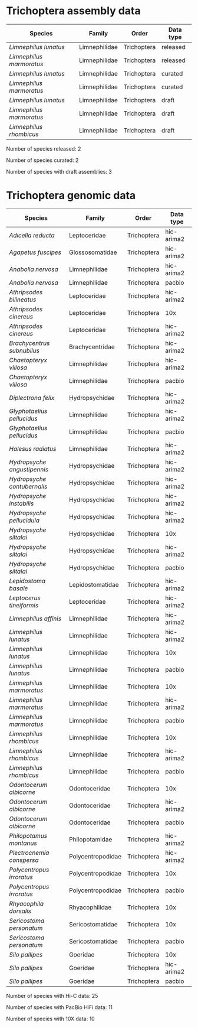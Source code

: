 # Trichoptera assembly data

| Species | Family | Order | Data type |
| -- | --- | --- | --- |
| *Limnephilus lunatus* | Limnephilidae | Trichoptera | released |
| *Limnephilus marmoratus* | Limnephilidae | Trichoptera | released |
| *Limnephilus lunatus* | Limnephilidae | Trichoptera | curated |
| *Limnephilus marmoratus* | Limnephilidae | Trichoptera | curated |
| *Limnephilus lunatus* | Limnephilidae | Trichoptera | draft |
| *Limnephilus marmoratus* | Limnephilidae | Trichoptera | draft |
| *Limnephilus rhombicus* | Limnephilidae | Trichoptera | draft |

Number of species released: 2

Number of species curated: 2

Number of species with draft assemblies: 3

# Trichoptera genomic data

| Species | Family | Order | Data type |
| -- | --- | --- | --- |
| *Adicella reducta* | Leptoceridae | Trichoptera | hic-arima2 |
| *Agapetus fuscipes* | Glossosomatidae | Trichoptera | hic-arima2 |
| *Anabolia nervosa* | Limnephilidae | Trichoptera | hic-arima2 |
| *Anabolia nervosa* | Limnephilidae | Trichoptera | pacbio |
| *Athripsodes bilineatus* | Leptoceridae | Trichoptera | hic-arima2 |
| *Athripsodes cinereus* | Leptoceridae | Trichoptera | 10x |
| *Athripsodes cinereus* | Leptoceridae | Trichoptera | hic-arima2 |
| *Brachycentrus subnubilus* | Brachycentridae | Trichoptera | hic-arima2 |
| *Chaetopteryx villosa* | Limnephilidae | Trichoptera | hic-arima2 |
| *Chaetopteryx villosa* | Limnephilidae | Trichoptera | pacbio |
| *Diplectrona felix* | Hydropsychidae | Trichoptera | hic-arima2 |
| *Glyphotaelius pellucidus* | Limnephilidae | Trichoptera | hic-arima2 |
| *Glyphotaelius pellucidus* | Limnephilidae | Trichoptera | pacbio |
| *Halesus radiatus* | Limnephilidae | Trichoptera | hic-arima2 |
| *Hydropsyche angustipennis* | Hydropsychidae | Trichoptera | hic-arima2 |
| *Hydropsyche contubernalis* | Hydropsychidae | Trichoptera | hic-arima2 |
| *Hydropsyche instabilis* | Hydropsychidae | Trichoptera | hic-arima2 |
| *Hydropsyche pellucidula* | Hydropsychidae | Trichoptera | hic-arima2 |
| *Hydropsyche siltalai* | Hydropsychidae | Trichoptera | 10x |
| *Hydropsyche siltalai* | Hydropsychidae | Trichoptera | hic-arima2 |
| *Hydropsyche siltalai* | Hydropsychidae | Trichoptera | pacbio |
| *Lepidostoma basale* | Lepidostomatidae | Trichoptera | hic-arima2 |
| *Leptocerus tineiformis* | Leptoceridae | Trichoptera | hic-arima2 |
| *Limnephilus affinis* | Limnephilidae | Trichoptera | hic-arima2 |
| *Limnephilus lunatus* | Limnephilidae | Trichoptera | hic-arima2 |
| *Limnephilus lunatus* | Limnephilidae | Trichoptera | 10x |
| *Limnephilus lunatus* | Limnephilidae | Trichoptera | pacbio |
| *Limnephilus marmoratus* | Limnephilidae | Trichoptera | 10x |
| *Limnephilus marmoratus* | Limnephilidae | Trichoptera | hic-arima2 |
| *Limnephilus marmoratus* | Limnephilidae | Trichoptera | pacbio |
| *Limnephilus rhombicus* | Limnephilidae | Trichoptera | 10x |
| *Limnephilus rhombicus* | Limnephilidae | Trichoptera | hic-arima2 |
| *Limnephilus rhombicus* | Limnephilidae | Trichoptera | pacbio |
| *Odontocerum albicorne* | Odontoceridae | Trichoptera | 10x |
| *Odontocerum albicorne* | Odontoceridae | Trichoptera | hic-arima2 |
| *Odontocerum albicorne* | Odontoceridae | Trichoptera | pacbio |
| *Philopotamus montanus* | Philopotamidae | Trichoptera | hic-arima2 |
| *Plectrocnemia conspersa* | Polycentropodidae | Trichoptera | hic-arima2 |
| *Polycentropus irroratus* | Polycentropodidae | Trichoptera | 10x |
| *Polycentropus irroratus* | Polycentropodidae | Trichoptera | pacbio |
| *Rhyacophila dorsalis* | Rhyacophilidae | Trichoptera | 10x |
| *Sericostoma personatum* | Sericostomatidae | Trichoptera | 10x |
| *Sericostoma personatum* | Sericostomatidae | Trichoptera | pacbio |
| *Silo pallipes* | Goeridae | Trichoptera | 10x |
| *Silo pallipes* | Goeridae | Trichoptera | hic-arima2 |
| *Silo pallipes* | Goeridae | Trichoptera | pacbio |

Number of species with Hi-C data: 25

Number of species with PacBio HiFi data: 11

Number of species with 10X data: 10
